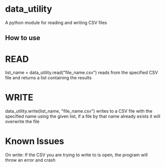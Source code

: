 # data_utility
A python module for reading and writing CSV files

## How to use
# READ
list_name = data_utility.read("file_name.csv")
reads from the specified CSV file and returns a list containing the results

# WRITE
data_utility.write(list_name, "file_name.csv")
writes to a CSV file with the specified name using the given list, if a file by that name already exists it will overwrite the file

# Known Issues
On write: If the CSV you are trying to write to is open, the program will throw an error and crash
